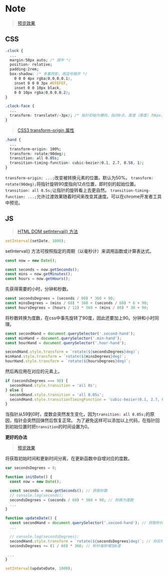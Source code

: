 Note
===

> [预览效果](https://wispamulet.github.io/js-practice/javascript30.com/02%20-%20JS%20and%20CSS%20clock/index.html)

CSS
---

```css
.clock {
  ...
  margin:50px auto; /* 居中 */
  position: relative;
  padding:2rem;
  box-shadow: /* 多重阴影，用逗号隔开 */
    0 0 0 4px rgba(0,0,0,0.1),
    inset 0 0 0 3px #EFEFEF,
    inset 0 0 10px black,
    0 0 10px rgba(0,0,0,0.2);
}

.clock-face {
  ...
  transform: translateY(-3px); /* 指针初始为横向，指向9点，高度（厚度）为6px，需要向下3px来居中对齐 */
}
```

> [CSS3 transform-origin 属性](http://www.w3school.com.cn/cssref/pr_transform-origin.asp)

```css
.hand {
  ...
  transform-origin: 100%;
  transform: rotate(90deg);
  transition: all 0.05s;
  transition-timing-function: cubic-bezier(0.1, 2.7, 0.58, 1);
}
```

`transform-origin: ...;`改变被转换元素的位置。默认为50%。
`transform: rotate(90deg);`将指针旋转90度指向12点位置，即时刻的起始位置。
`transition: all 0.5s;`让指针的旋转看上去更自然。
`transition-timing-function: ...;`允许过渡效果随着时间来改变其速度。可以在chrome开发者工具中预览。


JS
---

> [HTML DOM setInterval() 方法](http://www.w3school.com.cn/jsref/met_win_setinterval.asp)

```js
setInterval(setDate, 1000);
```

setInterval() 方法可按照指定的周期（以毫秒计）来调用函数或计算表达式。

```js
const now = new Date();

const seconds = now.getSeconds();
const mins = now.getMinutes();
const hours = now.getHours();
```

先获得需要的小时，分钟和秒数。

```js
const secondsDegrees = (seconds / 60) * 360 + 90;
const minsDegrees = (mins / 60) * 360 + (seconds / 60) * 6 + 90;
const hoursDegrees = (hours / 12) * 360 + (mins / 60) * 30 + 90;
```

将秒数转换为度数，在css中事先旋转了90度，因此还要加上90。分钟和小时同理。

```js
const secondHand = document.querySelector('.second-hand');
const minHand = document.querySelector('.min-hand');
const hourHand = document.querySelector('.hour-hand');

secondHand.style.transform = `rotate(${secondsDegrees}deg)`;
minHand.style.transform = `rotate(${minsDegrees}deg)`;
hourHand.style.transform = `rotate(${hoursDegrees}deg)`;
```

然后再应用在对应的元素上。

```js
if (secondsDegrees === 90) {
  secondHand.style.transition = 'all 0s';
} else {
  secondHand.style.transition = 'all 0.05s';
  secondHand.style.transitionTimingFunction = 'cubic-bezier(0.1, 2.7, 0.58, 1)';
}
```

当指针从59到0时，度数会突然发生变化，因为`transition: all 0.05s;`的原因，指针会突然回弹然后恢复正常。
为了避免这样可以添加以上代码，在指针回到初始位置时把`transition`的时间设置为0。

**更好的办法**

> [预览效果](https://wispamulet.github.io/js30-practice/02%20-%20JS%20and%20CSS%20clock/index02.html)

将获取初始时间和更新时间分离，在更新函数中自增对应的度数。

```js
var secondsDegrees = 0;

function initDate() {
  const now = new Date();

  const seconds = now.getSeconds(); // 获取秒数
  // console.log(seconds);
  secondsDegrees = (seconds / 60) * 360 + 90; // 转换为度数
  ...
}

function updateDate() {
  const secondHand = document.querySelector('.second-hand'); // 获取秒针对应的元素
  ...

  // console.log(secondsDegrees);
  secondHand.style.transform = `rotate(${secondsDegrees}deg)`; // 将实时的度数应用与秒针的指向
  secondsDegrees += (1 / 60) * 360; // 秒针每秒增加6度

 ...
}

setInterval(updateDate, 1000);
```
